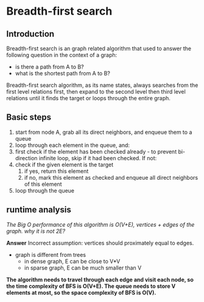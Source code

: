 # Breadth-first search

## Introduction

Breadth-first search is an graph related algorithm that used to answer the following question in the context of a graph:
- is there a path from A to B?
- what is the shortest path from A to B?

Breadth-first search algorithm, as its name states, always searches from the first level relations first, then expand to the second level then third level relations until it finds the target or loops through the entire graph.

## Basic steps

1. start from node A, grab all its direct neighbors, and enqueue them to a queue
2. loop through each element in the queue, and:
3. first check if the element has been checked already - to prevent bi-direction infinite loop, skip if it had been checked. If not:
4. check if the given element is the target
   1. if yes, return this element
   2. if no, mark this element as checked and enqueue all direct neighbors of this element
5. loop through the queue

## runtime analysis

*The Big O performance of this algorithm is O(V+E), vertices + edges of the graph. why it is not 2E?*

**Answer**
Incorrect assumption: vertices should proximately equal to edges.
- graph is different from trees
  - in dense graph, E can be close to V*V
  - in sparse graph, E can be much smaller than V

**The algorithm needs to travel through each edge and visit each node, so the time complexity of BFS is O(V+E). The queue needs to store V elements at most, so the space complexity of BFS is O(V).**